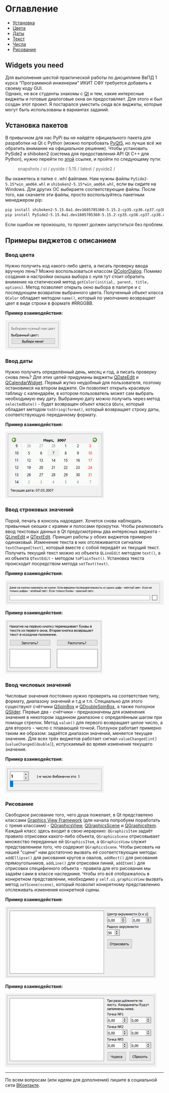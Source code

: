 # **Оглавление**

* [Установка](#установка-пакетов)
* [Цвета](#ввод-цвета)
* [Даты](#ввод-даты)
* [Текст](#ввод-строковых-значений)
* [Числа](#ввод-числовых-значений)
* [Рисование](#рисование)

## Widgets you need

Для выполнения шестой практической работы по дисциплине ВвПД 1 курса "Программной инженерии" ИКИТ СФУ требуется добавить к своему коду GUI.             
Однако, не все студенты знакомы с [Qt](https://doc.qt.io/qtforpython/) и тем, какие интересные виджеты и готовые диалоговые окна он предоставляет. Для этого и был создан этот проект. Я постарался уместить сюда все виджеты, которые могут быть использованы в вариантах заданий.


## Установка пакетов

В привычном для нас PyPi вы не найдёте официального пакета для разработки на Qt с Python (можно попробовать [PyQt5](https://www.youtube.com/watch?v=dQw4w9WgXcQ), но лучше всё же обратить внимание на официальное решение). Чтобы установить PySide2 и shiboken2 (система для предоставления API Qt C++ для Python), нужно перейти по [этой](http://download.qt.io/) ссылке, и пройти по следующему пути:

> snapshots / ci / pyside / 5.15 / latest / pyside2 /

Вы окажетесь в папке с .whl файлами. Нам нужны файлы `PySide2-5.15*win_amd64.whl` и `shiboken2-5.15*win_amd64.whl`, если вы сидите на Windows. Для других ОС выбираете соответствующие файлы. После того, как скачаете эти файлы, просто воспользуйтесь пакетным менеджером pip:

```sh
pip install shiboken2-5.15.0a1.dev1605705360-5.15.2-cp35.cp36.cp37.cp38.cp39-none-win_amd64.whl  
pip install PySide2-5.15.0a1.dev1605705360-5.15.2-cp35.cp36.cp37.cp38.cp39-none-win_amd64.whl
```

Если ошибок не произошло, то проект должен запуститься без проблем.

## Примеры виджетов с описанием

### Ввод цвета

Нужно получить код какого-либо цвета, а писать проверку ввода вручную лень? Можно воспользоваться классом [QColorDialog](https://doc.qt.io/qtforpython/PySide2/QtWidgets/QColorDialog.html). Помимо создания и настройки окошка выбора с нуля тут стоит обратить внимение на статический метод `getColor(initial, parent, title, options)`. Метод позволяет открыть окно выбора в палитре и с последующем возвратом выбранного цвета. Полученный объект класса `QColor` обладает методом `name()`, который по умолчанию возвращает цвет в виде строки в формате #RRGGBB.

**Пример взаимодействия:**

![Не прогрузилось, а жаль](gifs/1.gif "Цвета меняются")


### Ввод даты

Нужно получить определённый день, месяц и год, а писать проверку снова лень? Для этих целей придуманы виджеты [QDateEdit](https://doc.qt.io/qtforpython/PySide2/QtWidgets/QDateEdit.html) и [QCalendarWidget](https://doc.qt.io/qtforpython/PySide2/QtWidgets/QCalendarWidget.html). Первый жутко неудобный для пользователя, поэтому остановимся на втором виджете. Он позволяет открыть красивую таблицу с календарём, в котором пользователь может сам выбрать необходимую ему дату. Выбранную дату можно получить через метод `selectedDate()` - будет возвращен объект класса `QDate`, который обладает методом `toString(format)`, который возвращает строку даты, соответствующую переданному формату.

**Пример взаимодействия:**

![Не прогрузилось, а жаль](gifs/3.gif "Календарь делает бррр")


### Ввод строковых значений

Порой, печать в консоль надоедает. Хочется снова наблюдать привычные окошки с краями и полосами прокрутки. Чтобы реализовать ввод текстовых данных в Qt предусмотрены два интересных виджета - [QLineEdit](https://doc.qt.io/qtforpython/PySide2/QtWidgets/QLineEdit.html) и [QTextEdit](https://doc.qt.io/qtforpython/PySide2/QtWidgets/QTextEdit.html). Принцип работы у обоих виджетов примерно одинаковый. Изменение текста в них отслеживается сигналом `textChanged[text]`, который вместе с собой передаёт их текущий текст. Получить текущий текст можно из объекта `QLineEdit` методом `text()`, а из объекта `QTextEdit` - методом `toPlainText()`. Установка текста происходит посредством метода `setText(text)`.

**Пример взаимодействия:**

![Не прогрузилось, а жаль](gifs/2.gif "Квадратик мигает так приятно")

**Пример взаимодействия:**

![Не прогрузилось, а жаль](gifs/5.gif "Адвпдырвопрыловрп")


### Ввод числовых значений

Числовые значения постоянно нужно проверять на соответствие типу, формату, диапазону значений и т.д и т.п. Специально для этого существуют счётчики [QSpinBox](https://doc.qt.io/qtforpython/PySide2/QtWidgets/QSpinBox.html) и [QDoubleSpinBox](https://doc.qt.io/qtforpython/PySide2/QtWidgets/QDoubleSpinBox.html), а также ползунок [QSlider](https://doc.qt.io/qtforpython/PySide2/QtWidgets/QSlider.html). Первые два - счётчики - предназначены для изменения значения в некотором заданном диапазоне с определённым шагом при помощи стрелок. Метод `value()` для первого возвращает целое число, а для второго - число с плавающей точкой. Ползунок работает примерно таким же образом: задаётся диапазон значений, меняется текущее значение. Для всех трёх виджетов работает сигнал `valueChanged[int]` (`valueChanged[double]`), испускаемый во время изменения текущего значения.

**Пример взаимодействия:**

![Не прогрузилось, а жаль](gifs/4.gif "1, 1, 2, 3, 5, что там дальше?")


### Рисование

Свободное рисование того, чего душа пожелает, в Qt представлено классами [Graphics View Framework](https://doc.qt.io/qtforpython/overviews/graphicsview.html#graphics-view-framework) (для начала попробуем поработать с тремя классами) - [QGraphicsView](https://doc.qt.io/qtforpython/PySide2/QtWidgets/QGraphicsView.html), [QGraphicsScene](https://doc.qt.io/qtforpython/PySide2/QtWidgets/QGraphicsScene.html) и [QGraphicsItem](https://doc.qt.io/qtforpython/PySide2/QtWidgets/QGraphicsItem.html). Каждый класс здесь входит в свою иерархию: `QGraphicsItem` задаёт правило отрисовки какого-либо объекта, `QGraphicsScene` отрисовывает множество переданных ей `QGraphicsItem`, а `QGraphicsView` служит представлением того, что содержит `QGraphicsScene`. Чтобы рисовать на нашей "сцене" нам достаточно вызвать её соответствующие методы: `addEllipse()` для рисования кругов и овалов, `addRect()` для рисования прямоугольников, `addLine()` для отрисовки линий, `addItem()` для отрисовки специфичного объекта - правила для его рисования мы задаём сами в классе наследнике. Чтобы это всё отображалось в конкретном представлении, необходимо у `self.ui.graphicsView` вызвать метод `setScene(scene)`, который позволит конкретному представлению отслеживать изменения конкретной сцены.

**Пример взаимодействия:**

![Не прогрузилось, а жаль](gifs/6.gif "Раз кружочек, два кружочек...")

**Пример взаимодействия:**

![Не прогрузилось, а жаль](gifs/7.gif "Мы сделали тебе треугольник в треугольнике")

---

По всем вопросам (или идеям для дополнения) пишите в социальной сети [ВКонтакте](https://vk.com/ikit.nikit).
